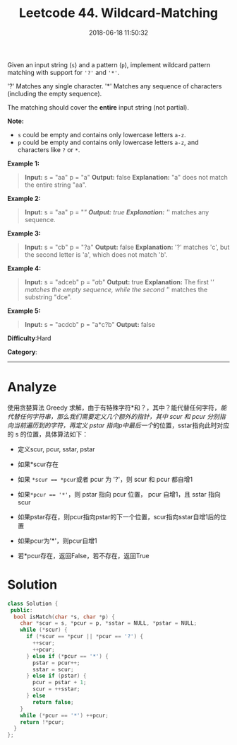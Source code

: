 ﻿---
title: Leetcode 44. Wildcard-Matching
date: 2018-06-18 11:50:32
updated: 2018-06-18 11:50:32
categories: Leetcode
tags: Leetcode
notshow: true
---

Given an input string (`s`) and a pattern (`p`), implement wildcard pattern matching with support for  `'?'`  and  `'*'`.

'?' Matches any single character.
'*' Matches any sequence of characters (including the empty sequence).

The matching should cover the  **entire**  input string (not partial).

**Note:**

- `s` could be empty and contains only lowercase letters  `a-z`.
- `p`  could be empty and contains only lowercase letters  `a-z`, and characters like  `?` or `*`.

<!--more-->

**Example 1:**

> **Input:**
> s = "aa"
> p = "a"
> **Output:** false
> **Explanation:** "a" does not match the entire string "aa".

**Example 2:**

> **Input:**
> s = "aa"
> p = "*"
> **Output:** true
> **Explanation:** '*' matches any sequence.

**Example 3:**

>**Input:**
s = "cb"
p = "?a"
**Output:** false
**Explanation:** '?' matches 'c', but the second letter is 'a', which does not match 'b'.

**Example 4:**

>**Input:**
s = "adceb"
p = "*a*b"
**Output:** true
**Explanation:** The first '*' matches the empty sequence, while the second '*' matches the substring "dce".

**Example 5:**

>**Input:**
s = "acdcb"
p = "a*c?b"
**Output:** false

**Difficulty**:Hard

**Category**:

<!--more-->

*****

# Analyze

使用贪婪算法 Greedy 求解，由于有特殊字符*和？，其中？能代替任何字符，*能代替任何字符串，那么我们需要定义几个额外的指针，其中 scur 和 pcur 分别指向当前遍历到的字符，再定义 pstar 指向p中最后一个*的位置，sstar指向此时对应的 s 的位置，具体算法如下：

- 定义scur, pcur, sstar, pstar

- 如果*scur存在

- 如果 `*scur == *pcur`或者 pcur 为 '?'，则 scur 和 pcur 都自增1

- 如果`*pcur == '*'`，则 pstar 指向 pcur 位置， pcur 自增1，且 sstar 指向scur

- 如果pstar存在，则pcur指向pstar的下一个位置，scur指向sstar自增1后的位置

- 如果pcur为'*'，则pcur自增1

- 若*pcur存在，返回False，若不存在，返回True

# Solution

```cpp
class Solution {
 public:
  bool isMatch(char *s, char *p) {
    char *scur = s, *pcur = p, *sstar = NULL, *pstar = NULL;
    while (*scur) {
      if (*scur == *pcur || *pcur == '?') {
        ++scur;
        ++pcur;
      } else if (*pcur == '*') {
        pstar = pcur++;
        sstar = scur;
      } else if (pstar) {
        pcur = pstar + 1;
        scur = ++sstar;
      } else
        return false;
    }
    while (*pcur == '*') ++pcur;
    return !*pcur;
  }
};
```